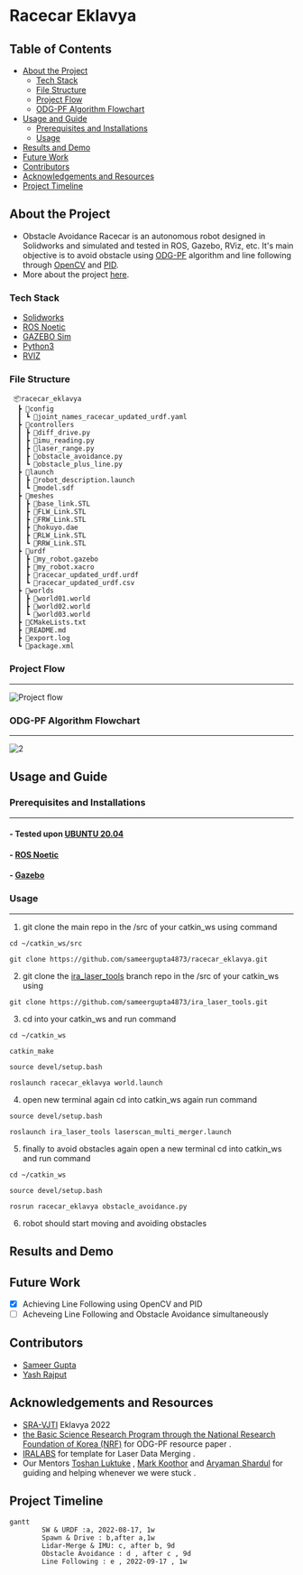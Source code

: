 

Racecar Eklavya
===


## Table of Contents
 - [About the Project](#about-the-project)
    - [Tech Stack](#tech-stack)
    - [File Structure](#file-structure)
    - [Project Flow](#project-flow)
    - [ODG-PF Algorithm Flowchart](#ODG-PF-Algorithm-Flowchart) 
 - [Usage and Guide](#usage-and-guide)
    - [Prerequisites and Installations](#prerequisites-and-installations)
    - [Usage](#usage)
 - [Results and Demo](#results-and-demo)
 - [Future Work](#future-work)
 - [Contributors](#contributors)
 - [Acknowledgements and Resources](#acknowledgements-and-resources)
 - [Project Timeline](#project-timeline)



## About the Project

- Obstacle Avoidance Racecar is an autonomous robot designed in Solidworks and simulated and tested in ROS, Gazebo, RViz, etc. It's main objective is to avoid obstacle using [ODG-PF](https://www.hindawi.com/journals/jat/2018/5041401/) algorithm and line following through [OpenCV](https://opencv.org/) and [PID](https://en.wikipedia.org/wiki/PID_controller).
- More about the project [here](https://docs.google.com/document/d/1_qysCJZdhxeMUr1WgitqG5xAhzyBeASgXK-3l_MfeWE/edit?usp=sharing).

 ### Tech Stack
   *  [Solidworks](https://www.solidworks.com/)
   *  [ROS Noetic](http://wiki.ros.org/noetic)
   *  [GAZEBO Sim](https://classic.gazebosim.org/)
   *  [Python3](https://www.python.org/about/)
   *  [RVIZ](http://wiki.ros.org/rviz)

 ### File Structure 


     📦racecar_eklavya
      ┣ 📂config 
      ┃ ┗ 📜joint_names_racecar_updated_urdf.yaml                       
      ┣ 📂controllers
      ┃ ┣ 📜diff_drive.py                   
      ┃ ┣ 📜imu_reading.py                       
      ┃ ┣ 📜laser_range.py
      ┃ ┣ 📜obstacle_avoidance.py
      ┃ ┗ 📜obstacle_plus_line.py         
      ┣ 📂launch                           
      ┃ ┣ 📜robot_description.launch
      ┃ ┗ 📜model.sdf                 
      ┣ 📂meshes
      ┃ ┣ 📜base_link.STL                 
      ┃ ┣ 📜FLW_Link.STL                     
      ┃ ┣ 📜FRW_Link.STL
      ┃ ┣ 📜hokuyo.dae
      ┃ ┣ 📜RLW_Link.STL
      ┃ ┗ 📜RRW_Link.STL
      ┣ 📂urdf
      ┃ ┣ 📜my_robot.gazebo          
      ┃ ┣ 📜my_robot.xacro                   
      ┃ ┣ 📜racecar_updated_urdf.urdf
      ┃ ┗ 📜racecar_updated_urdf.csv                     
      ┣ 📂worlds                        
      ┃ ┣ 📜world01.world 
      ┃ ┣ 📜world02.world                    
      ┃ ┗ 📜world03.world                      
      ┣ 📜CMakeLists.txt
      ┣ 📜README.md
      ┣ 📜export.log
      ┗ 📜package.xml
 ### Project Flow
---
![Project flow](https://user-images.githubusercontent.com/95731926/193292146-253c363b-d5e7-4f59-85fa-5d25564f0838.png)
 
 ### ODG-PF Algorithm Flowchart
---
![2](https://user-images.githubusercontent.com/95731926/193303926-14bc111d-c998-436c-acae-effe77a4ccc0.png)




## Usage and Guide

### Prerequisites and Installations
___

 ####  - Tested upon [UBUNTU 20.04](https://ubuntu.com/server/docs/installation)
 ####  - [ROS Noetic](http://wiki.ros.org/noetic/Installation/Ubuntu)
 ####  - [Gazebo](https://classic.gazebosim.org/tutorials?tut=install_ubuntu&cat=install#InstallGazebousingUbuntupackages)

### Usage
___
1. git clone the main repo in the /src of your catkin_ws using command

```
cd ~/catkin_ws/src
```

```
git clone https://github.com/sameergupta4873/racecar_eklavya.git
```

2. git clone the [ira_laser_tools](https://github.com/sameergupta4873/ira_laser_tools.git) branch repo in the /src of your catkin_ws using

```
git clone https://github.com/sameergupta4873/ira_laser_tools.git
```

3. cd into your catkin_ws and run command 

```
cd ~/catkin_ws
```

```
catkin_make
```

```
source devel/setup.bash
```

```
roslaunch racecar_eklavya world.launch
```

4. open new terminal again cd into catkin_ws again run command 

```
source devel/setup.bash
```

```
roslaunch ira_laser_tools laserscan_multi_merger.launch
```

5. finally to avoid obstacles again open a new terminal cd into catkin_ws and run command

```
cd ~/catkin_ws
```

```
source devel/setup.bash
```

```
rosrun racecar_eklavya obstacle_avoidance.py
```

6. robot should start moving and avoiding obstacles

Results and Demo
---

Future Work
---
- [x] Achieving Line Following using OpenCV and PID
- [ ] Acheveing Line Following and Obstacle Avoidance simultaneously

Contributors
---
- [Sameer Gupta](https://github.com/sameergupta4873)
- [Yash Rajput](https://github.com/Yashrajput9232)

Acknowledgements and Resources
---
 - [SRA-VJTI](https://github.com/SRA-VJTI)  Eklavya 2022
 - [the Basic Science Research Program through the National Research Foundation of Korea (NRF)](https://www.nrf.re.kr/eng/index) for ODG-PF resource paper .
 - [IRALABS](https://github.com/iralabdisco) for template for Laser Data Merging .
 - Our Mentors [Toshan Luktuke](https://github.com/toshan-luktuke) , [Mark Koothor](https://github.com/marck3131) and [Aryaman Shardul](https://github.com/Aryaman22102002) for guiding and helping whenever we were stuck .


Project Timeline
---
```mermaid
gantt
        SW & URDF :a, 2022-08-17, 1w
        Spawn & Drive : b,after a,1w
        Lidar-Merge & IMU: c, after b, 9d
        Obstacle Avoidance : d , after c , 9d
        Line Following : e , 2022-09-17 , 1w

```

